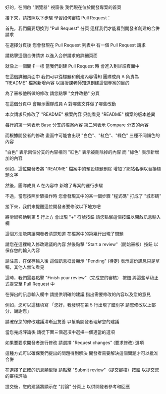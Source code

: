 好的，在開啟 "瀏覽器" 視窗後
我們現在位於開發專案的首頁

接下來，請按照以下步驟
學習如何審核 Pull Request：

首先，我們需要切換到 "Pull Request" 分頁
這樣我們才能看到開發者創建的合併請求

在選擇分頁後
您會發現在 Pull Request 列表中
有一個 Pull Request 請求

請點擊這個合併請求
以進入合併請求的詳細頁面

就像上一個關卡一樣
當我們創建 Pull Request 時
會進入到詳細頁面中

在這個詳細頁面中
我們可以從標題和創建內容得知
團隊成員 A 負責為 "README" 檔案新增內容
以讓授課老師知道創建這個專案的目的

為了審核他所做的修改
請您點擊 "文件改動" 分頁

在這個分頁中
會顯示團隊成員 A 對哪些文件做了哪些改動

本次請求只修改了 "README" 檔案內容
只能看見 "README" 檔案的版本差異

每行的第一列表示 Base 分支的檔案內容
第二列表示 Compare 分支的內容

而根據開發者的修改
畫面中可能會出現 "白色"、"紅色"、"綠色"
三種不同顏色的內容

"白色" 表示兩個分支的內容相同
"紅色" 表示被刪除掉的內容
而 "綠色" 表示新增加的內容

例如，這位開發者將 "README" 檔案中的預設標題刪除
增加了網站名稱以替換標題文字

然後，團隊成員 A 在內容中
新增了專案的運行步驟

不過，當您按照步驟操作時
您會發現其中的某一個步驟
"程式碼" 打成了 "城市碼"

接下來，我們來提醒這位開發者要修改以下地方吧

將滑鼠移動到第 5 行上方
會出現 "+" 符號按鈕
請您點擊這個按鈕以開啟訊息輸入欄

這個方法能夠讓開發者清楚知道
在檔案中的第幾行出現了問題

請您在這裡輸入修改建議的內容
然後點擊 "Start a review"（開始審核）按鈕
以保存您的輸入內容

請注意，在保存輸入後
這個訊息框會顯示 "Pending" (待定)
表示這份訊息只是草稿，其他人無法看見

這時，我們需要點擊 "Finish your review"（完成您的審核） 按鈕
將這些草稿正式提交至 Pull Request 中

在彈出的訊息輸入欄中
請提供明確的建議
指出需要修改的內容以及您的意見

例如，您可以這樣填寫
「您好，我發現在第 5 行出現了錯別字
  請您修改以上部分，謝謝您」

請確保您的修改建議清晰且友善
以幫助開發者理解您的建議

當您完成評論後
請從下面三個選項中選擇一個適當的選項

如果要要求開發者進行修改
請選擇 "Request changes" (要求修改) 選項

這種方式可以確保我們提出的問題得到解決
開發者需要解決這個問題才可以批准合併

在選擇了正確的訊息類型後
請點擊 "Submit review"（提交審核）按鈕
以提交您的審核評論

提交後，您的建議將顯示在 "討論" 分頁上
以供開發者參考和回應